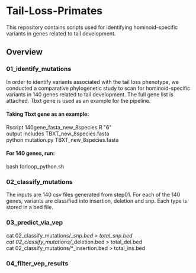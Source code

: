 # Tail-Loss-Primates
This repository contains scripts used for identifying hominoid-specific variants in genes related to tail development. 
## Overview
### 01_identify_mutations
In order to identify variants associated with the tail loss phenotype, we conducted a comparative phylogenetic study to scan for hominoid-specific variants in 140 genes related to tail development. The full gene list is attached. Tbxt gene is used as an example for the pipeline.  
#### Taking Tbxt gene as an example:  
Rscript 140gene_fasta_new_8species.R "6"  
output includes TBXT_new_8species.fasta  
python mutation.py TBXT_new_8species.fasta   
#### For 140 genes, run:  
bash forloop_python.sh
### 02_classify_mutations
The inputs are 140 csv files generated from step01. For each of the 140 genes, variants are classified into insertion, deletion and snp. Each type is stored in a bed file. 


### 03_predict_via_vep
cat 02_classify_mutations/*_snp.bed > total_snp.bed  
cat 02_classify_mutations/*_deletion.bed > total_del.bed  
cat 02_classify_mutations/*_insertion.bed > total_ins.bed

### 04_filter_vep_results
